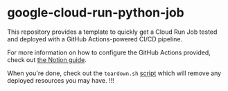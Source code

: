 # google-cloud-run-python-job

This repository provides a template to quickly get a Cloud Run Job tested and deployed
with a GitHub Actions-powered CI/CD pipeline.

For more information on how to configure the GitHub Actions provided, check out [the
Notion guide](https://eastern-diagnostic-580.notion.site/Set-up-CI-CD-for-Google-Cloud-Run-with-Github-Actions-de0624a66b244d829517c9bf77c89dcb).

When you're done, check out the `teardown.sh` [script](scripts/teardown.sh) which will
remove any deployed resources you may have.
!!!
